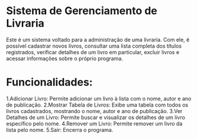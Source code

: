 # Sistema de Gerenciamento de Livraria

Este é um sistema voltado para a administração de uma livraria. Com ele, é possível cadastrar novos livros, consultar uma lista completa dos títulos registrados, verificar detalhes de um livro em particular, excluir livros e acessar informações sobre o próprio programa.

# Funcionalidades:

1.Adicionar Livro: Permite adicionar um livro à lista com o nome, autor e ano de publicação.
2.Mostrar Tabela de Livros: Exibe uma tabela com todos os livros cadastrados, mostrando o nome, autor e ano de publicação.
3.Ver Detalhes de um Livro: Permite buscar e visualizar os detalhes de um livro específico pelo nome.
4.Remover um Livro: Permite remover um livro da lista pelo nome.
5.Sair: Encerra o programa.
